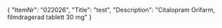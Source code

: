 {
  "ItemNr": "022026",
  "Title": "test",
  "Description": "Citalopram Orifarm, filmdragerad tablett 30 mg"
}